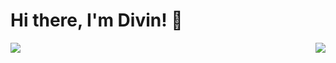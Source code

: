 # Hi there, I'm Divin! 👋

<img align="left" src="https://github-readme-stats.vercel.app/api?username=aimedivin&show_icons=true&theme=radical" />

<img align="right" src="https://github-readme-stats.vercel.app/api/top-langs/?username=aimedivin&layout=compact" />
